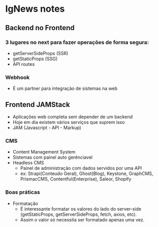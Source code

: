 # IgNews notes
## Backend no Frontend
### 3 lugares no next para fazer operações de forma segura:
- getServerSideProps (SSR)
- getStaticProps (SSG)
- API routes
### Webhook
- É um partner para integração de sistemas na web

## Frontend JAMStack
- Aplicações web completa sem depender de um backend
- Hoje em dia existem vários serviços que suprem isso
- JAM (Javascript - API - Markup)

### CMS
- Content Management System
- Sistemas com painel auto gerênciavel
- Headless CMS
  - Painel de administração com dados servidos por uma API
  - ex: Strapi(Conteudo Geral), Ghost(Blog), Keystone, GraphCMS, PrismacCMS, Contentful(Enterprise), Saleor, Shopify

### Boas práticas
- Formatação
  - É interessante formatar os valores do lado do server-side (getStaticProps, getServerSideProps, fetch, axios, etc).
  - Assim o valor só necessita ser formatado apenas uma vez.